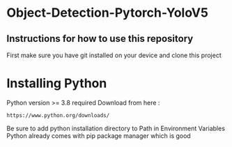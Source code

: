 # Object-Detection-Pytorch-YoloV5

## Instructions for how to use this repository
First make sure you have git installed on your device and clone this project

# Installing Python
Python version >= 3.8 required
Download from here : 
```
https://www.python.org/downloads/
```
Be sure to add python installation directory to Path in Environment Variables
Python already comes with pip package manager which is good

